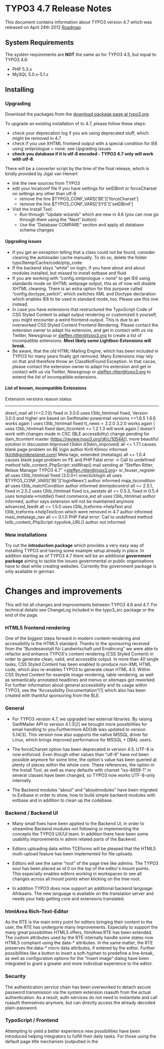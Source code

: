 TYPO3 4.7 Release Notes
=======================

This document contains information about TYPO3 version 4.7 which was
released on April 24th 2012
[Roadmap](https://forge.typo3.org/projects/typo3v47-projects/wiki)

System Requirements
-------------------

The system requirements are **NOT** the same as for TYPO3 4.5, but equal
to TYPO3 4.6:

-   PHP 5.3.x
-   MySQL 5.0.x-5.1.x

Installing
----------

### Upgrading

Download the packages from the [download package page at
typo3.org](https://typo3.org/download/).

To upgrade an existing installation of to 4.7, please follow these
steps:

-   check your deprecation log if you are using deprecated stuff, which
    might be removed in 4.7
-   check if you use XHTML frontend output with a special condition for
    IE6 using xmlprologue = none: see Upgrading issues
-   **check you database if it is utf-8 encoded - TYPO3 4.7 only will
    work with utf-8**.

There will be a converter script by the time of the final release, which
is kindly provided by Jigal van Hemert

-   link the new sources from TYPO3
-   edit your localconf file if you have settings for setDBinit or
    forceCharset on settings any other than utf-8
    -   remove the line \$TYPO3\_CONF\_VARS\['BE'\]\['forceCharset'\]
    -   remove the line \$TYPO3\_CONF\_VARS\['SYS'\]\['setDBinit'\]
-   Visit the Install Tool:
    -   Run through “Update wizards” which are new in 4.6 (you can now
        go through them using the “Next” button)
    -   Use the “Database COMPARE” section and apply all database schema
        changes

#### Upgrading issues

-   If you get an exception telling that a class could not be found,
    consider clearing the autoloader cache manually. To do so, delete
    the folder typo3temp/Cache/code/php\_code.
-   If the backend stays “white” on login, if you have about and about
    modules installed, but missed to install extbase and fluid
-   If you are working with “config.xmlprologue = none” to get IE6 using
    standards mode on XHTML webpage output, this as of now will disable
    XHTML cleaning. There is an extra option for this purpose called
    “config.doctype\_switch”, which switches XML and Doctype declaration
    which enables IE6 to be used in standard mode, too. Please use this
    one instead.
-   In case you have extensions that restructured the TypoScript Code of
    CSS Styled Content to adapt output rendering or customized it
    yourself, you might encounter a weird frontend-output. This is due
    to an overworked CSS Styled Content Frontend Rendering. Please
    contact the extension owner to adapt his extension, and get in
    contact with us via Twitter, Newsgroup or steffen.ritter@typo3.org
    to create a list of incompatible extensions. **Most likely some
    Lightbox-Extensions will break.**
-   Be aware, that the old HTML-Mailing Engine, which has been included
    in TYPO3 for many years finally got removed. Many Extensions may
    rely on that and therefore throw an ClassNotFound Exception. In that
    cacse, please contact the extension owner to adapt his extension and
    get in contact with us via Twitter, Newsgroup or
    steffen.ritter@typo3.org to extend the list of incompatible
    extensions.

#### List of known, incompatible Extensions

  Extension                            versions                                reason                                                                                                                    status
  ------------------------------------ --------------------------------------- ------------------------------------------------------------------------------------------------------------------------- ------------------------------------------------------------------------------------------------------------------------
  direct\_mail                         all (&lt;=2.7.0) fixed in 3.0.0         uses t3lib\_htmlmail                                                                                                      fixed, Version 3.0.0 and higher are based on Swiftmailer
  powermail                            versions &lt;=1.6.5 1.6.6 works again   | uses t3lib\_htmlmail                                                                                                    fixed
  tt\_news                             &lt; 3.2.0 3.2.0 works again            | uses t3lib\_htmlmail                                                                                                    fixed
  dam\_ttcontent                       &lt;= 1.2 1.3 will work again           | doesn't work with changes made in CSC (BLE accessibility)                                                               change pending for dam\_ttcontent master (https://review.typo3.org/\#/c/10544/), more beautiful solution in discussion
  Improved t3skin (t3skin\_improved)   all &lt;= 1.7.1                         causes blank page problem on BE login                                                                                     author Kirill Klimov informed \[kirill@goldenplanet.com\]
  Meta tags, extended (metatags)       all &lt;= 1.0.4                         causes blank page problem on FE and PHP Fatal error -&gt; Call to undefined method tslib\_content\_PhpScript::stdWrap()   mail sending at “Steffen Ritter, Relase Manager TYPO3 4.7” &lt;steffen.ritter@typo3.org&gt;
  sr\_feuser\_register                 all                                     uses t3lib\_htmlmail                                                                                                      fixed (3.0.0+)
  oneclicklogin                        all                                     uses \$TYPO3\_CONF\_VARS\['BE'\]\['loginNews'\]                                                                           author informed
  maja\_tscondition                    all                                     uses t3lib\_matchCondition                                                                                                author informed
  dmmjobcontrol                        all &lt;= 2.5.1, fixed in 2.5.2         uses t3lib\_htmlmail                                                                                                      fixed
  ics\_awstats                         all &lt;= 0.5.3, fixed in 0.5.4         uses template-&gt;middle()                                                                                                fixed
  commerce\_ext                        all                                     uses t3lib\_htmlmail                                                                                                      author informed, author says extension will not be maintained anymore
  advanced\_feedit                     all &lt;= 1.5.0                         uses t3lib\_tceforms-&gt;helpText and t3lib\_tceforms-&gt;helpTextIcon which were removed in 4.7                          author informed
  masi\_metatags\_nav                  all &lt;= 0.1.0                         PHP Fatal error: Call to undefined method tslib\_content\_PhpScript::typolink\_URL()                                      author not informed

### New installations

Try out the **introduction package** which provides a very easy way of
installing TYPO3 and having some example setup already in place. In
addition starting as of TYPO3 4.7 there will be an additional
**government package** aiming to tackle the issues governmental or
public organisations have to deal while creating websites. Currently
this government package is only available in german.

Changes and improvements
========================

This will list all changes and improvements between TYPO3 4.6 and 4.7.
For technical details see ChangeLog included in the typo3\_src package
or the end of the page.

### HTML5 frontend rendering

One of the biggest steps forward in modern content-rendering and
accessibility is the HTML5 standard. Thanks to the sponsoring received
from the “Bundesanstalt für Landwirtschaft und Ernährung” we were able
to refactor and enhance TYPO3's content rendering (CSS Styled Content)
in order to generate clean, valid, and accessible output. In more than
40 single tasks, CSS Styled Content has been enabled to produce non-XML
HTML code, which also re-enables TYPO3 to generate clean HTML 4.0.
Within CSS Styled Content for example image rendering, table rendering,
as well as semantically annotated headlines and menus or sitemaps got
reworked. For further information about general accessibility and its
usage within TYPO3, see the “Accessibility Documentation”\[1\] which
also has been created with thankful sponsoring from the BLE.

### General

-   For TYPO3 version 4.7, we upgraded two external libraries. By
    raising SwiftMailer API to version 4.1.3\[2\] we brought more
    possibilities for email handling to you.Furthermore ADOdb was
    updated to version 5.14\[3\]. This version now also supports the
    native MSSQL driver for Linux, which brings improved performance for
    MSSQL + DBAL users.

<!-- -->

-   The forceCharset option has been deprecated in version 4.5. UTF-8 is
    now enforced. Even though other values than “utf-8” have not been
    possible anymore for some time, the option's value has been queried
    at plenty of places within the whole core. These references, the
    option in the Install Tool, as well as many defaults with charset
    “iso-8859-1” in several classes have been changed, so TYPO3 now
    works UTF-8-only internally.

<!-- -->

-   The Backend modules “about” and “aboutmodules” have been migrated to
    Extbase in order to show, how to build simple backend modules with
    extbase and in addition to clean up the codebase.

### Backend / Backend UI

-   Many small fixes have been applied to the Backend UI, in order to
    streamline Backend modules not following or implementing the
    concepts the TYPO3 UX/UI team. In addition there have been some
    usability improvements in admin related parts of the Backend.

<!-- -->

-   Editors uploading data within TCEforms will be pleased that the
    HTML5 multi-upload feature has been implemented for file uploads.

<!-- -->

-   Editors will see the same “root” of the page tree like admins. The
    TYPO3 soul has been placed as id 0 on the top of the editor's mount
    points. This especially enables editors working in workspaces to see
    all changes across all mount points when klicking on the tree-root.

<!-- -->

-   In addition TYPO3 does now support an additional backend language:
    Afrikaans. The new language is available on the translation server
    and needs your help getting core and extensions translated.

### htmlArea Rich-Text-Editor

As the RTE is the main entry point for editors bringing their content to
the user, the RTE has undergone many improvements. Especially to support
the many great possibilities HTML5 offers, htmlArea RTE has been
extended. The custom attributes used by the RTE internally handle some
states now HTML5 compliant using the data-\* attributes. In the same
matter, the RTE preserves the data-\* micro data attributes, if entered
by the editor. Further possibilities like a button to insert a
soft-hyphen to predefine a line-break, as well as configuration options
for the “Insert image” dialog have been integrated to grant a greater
and more individual experience to the editor.

### Security

The authentication service chain has been overworked to detach secure
password transmission via the system extension rsaauth from the actual
authentication. As a result, auth-services do not need to instantiate
and call rsaauth themselves anymore, but can directly access the already
decoded plain-password.

### TypoScript / Frontend

Attempting to yield a better experience new possibilities have been
introduced helping integrators to fulfill their daily tasks. For those
using the default page title mechanism (outputted in the

<title>
tag) the separation char “:” can now be customized via TypoScript. The
mighty stdWrap construct has been extended to be more flexible, too. On
one hand you now can execute multiple stdWrap runs in a pre-defined
order on the same object. Furthermore new places got stdWrap-enabled.
Looking at the details you will find more small enhancements like
configurable icons of file-links, http-equiv meta-tags, and others.

### System Extension “Frontend Login”

The system extension “felogin” acting as a central point for building
closed user-groups got enhanced with new features. Due to many new
stdWrap possibilities and template markers, integrators have more
flexible possibilities to customize the look and feel of felogin. If you
ever worried about the password-forgot email send out to the user, a new
hook now enables you to adapt and customize the message and its subject.
Furthermore you may provide a better experience to your users, as you
can enable a feature that discloses whether the username or password was
incorrect (instead of just showing that something went wrong). More
detailed information can be found in the updated felogin extension's
manual.

### Development

Several new improvements for developers have been added: Starting from
new hooks, new TCA options, or an additional way to create [backend
modules as ExtJS
cards](Extension_Development,_native_ExtJS_Modules "wikilink") to new
interfaces and classes for collection handling have been integrated. A
detailed overview over all these possibilities will be published on
wiki.typo3.org soon.

### Performance

The TYPO3 default search engine “indexed\_search” could run into massive
performance issues on bigger sites. TYPO3 4.7 ships with an addition to
indexed\_search which allows using MySQL full text index natively
resulting in a massive performance boost. Tagging of TypoScript elements
via stdWrap is now possible, too. As a result, these tags are added to
the page-cache and TCEmain.clearCacheCmd is enabled to drop page cache
by these tags. This allows to set up versatile and performing caching
behavior for high-performance websites.

### Cleanup

As the community always aims to clean up the old code base step by step
many improvements have been introduced in version 4.7. As always
deprecated code has been removed. In addition old references to
extensions were removed and unused classes and files were deleted.

### Bugs

Besides all the amazing new stuff already about 200 bugs have been fixed
since the release of 4.6 in October 2011.

Download
--------

<https://typo3.org/download/>

**MD5 checksums**

    849445ad455cd8b99cf16336cfd6ea42  blankpackage-4.7.0.tar.gz
    f761ae06eb10b3c78e864c02ff8e5dee  blankpackage-4.7.0.zip
    4dfbb48315620ead950467716b643df6  dummy-4.7.0.tar.gz
    432a72095123a890a27bd8abf67d69a0  dummy-4.7.0.zip
    4d12f77c7c23a7ad933f197382110244  governmentpackage-4.7.0.tar.gz
    26d047f7cdf504e7729a991b83c3e52a  governmentpackage-4.7.0.zip
    a80bf051234ba775e3ee163428a0436f  introductionpackage-4.7.0.tar.gz
    b6bccd01c7f99eb181cdd9ccbfd064c6  introductionpackage-4.7.0.zip
    db91d285ee79a8c68ebad3eeefa0e143  typo3_src+dummy-4.7.0.zip
    b030bce602f1ab7b7d15f35dcc93da66  typo3_src-4.7.0.tar.gz
    42baed6db65d6cb538049dc5718a0592  typo3_src-4.7.0.zip

Changelog
---------

Changes since TYPO3 4.6.0

### Features, Tasks and Cleanup

-   \[TASK\] Update NEWS.txt and INSTALL.txt
-   \[SECURITY\] XSS in exception handler
-   \[TASK\] Raise submodule pointer
-   \[TASK\] Change hardcoded URL to constant
-   \[TASK\] CGL violoation in tslib\_content\_Media
-   \[TASK\] Raise submodule pointer
-   \[TASK\] Move unit test to logical places
-   \[TASK\] Add update-wizard for Media Flexform
-   \[TASK\] Streamline disposal of Signal Slot
-   \[TASK\] Error reporting is set twice in bootstrap
-   \[TASK\] PATH\_thisScript is defined twice in bootstrap
-   \[TASK\] Restore old Content Object SWFOBJECT
-   \[TASK\] PATH\_site is defined twice in bootstrap
-   \[TASK\] PATH\_tslib is defined twice in bootstrap
-   \[TASK\] Remove Code Duplication in tslib\_content\_Media
-   \[TASK\] Scheduler: move 'Save' button to docHeader
-   \[TASK\] Raise submodule pointer
-   \[TASK\] Introduce processDatamap\_beforeStart hook
    ([\#35161](https://forge.typo3.org/issues/35161))
-   \[TASK\] Add missing sql\_free\_result in alt\_doc.php
    ([\#34771](https://forge.typo3.org/issues/34771))
-   \[TASK\] Code clean-up in t3lib\_PageRenderer
    ([\#35160](https://forge.typo3.org/issues/35160))
-   \[TASK\] Update submodule pointer for TYPO3\_4-7
    ([\#35155](https://forge.typo3.org/issues/35155))
-   Revert “\[BUGFIX\] showAccessRestrictedPages doesn't replace links
    to restricted subpages”
    ([\#32756](https://forge.typo3.org/issues/32756))
-   \[TASK\] Integrate signal-slot-handling in Grid Data Service
    ([\#35166](https://forge.typo3.org/issues/35166))
-   \[TASK\] Code clean-up in Grid Data Service
    ([\#35162](https://forge.typo3.org/issues/35162))
-   \[FEATURE\] Add hook to tslib\_fe-&gt;get\_cache\_timeout()
    ([\#34346](https://forge.typo3.org/issues/34346))
-   \[TASK\] PHP 5.4 adjustments
    ([\#34685](https://forge.typo3.org/issues/34685))
-   \[FEATURE\] Add hook to stdWrap\_cacheStore
    ([\#34343](https://forge.typo3.org/issues/34343))
-   \[TASK\] RTE: Update version to 2.3.0
-   \[TASK\] Change typo3.com to typo3.org
    ([\#34441](https://forge.typo3.org/issues/34441))
-   \[TASK\] Remove obsolete sysext/cms/doc
    ([\#34567](https://forge.typo3.org/issues/34567))
-   \[TASK\] Update copyright year to 2012
    ([\#34600](https://forge.typo3.org/issues/34600))
-   \[TASK\] Remove clear cache by id from clearCacheCMD
    ([\#34474](https://forge.typo3.org/issues/34474))
-   \[TASK\] Remove typo3/logomenu.php
    ([\#34427](https://forge.typo3.org/issues/34427))
-   \[TASK\] Fix setDBinit regression
    ([\#34369](https://forge.typo3.org/issues/34369))
-   \[FEATURE\] Add clearing cache by tag and by identifier
    clearCacheCMD ([\#34352](https://forge.typo3.org/issues/34352))
-   \[CLEANUP\] RTE: Remove useless code when BE is only utf-8
    ([\#34370](https://forge.typo3.org/issues/34370))
-   \[FEATURE\] Flexible cHash Calculation
    ([\#29365](https://forge.typo3.org/issues/29365))
-   \[FEATURE\] RTE: Use HTML5-compliant custom attribute for external
    url's ([\#34114](https://forge.typo3.org/issues/34114))
-   \[FEATURE\] Default active tab to first in allowedItems-list
    ([\#34028](https://forge.typo3.org/issues/34028))
-   \[FEATURE\] Allow to order tabs of “Insert/modify image” in Page
    TSConfig ([\#34027](https://forge.typo3.org/issues/34027))
-   \[TASK\] Set X-UA-Compatible to IE=9 for Backend
    ([\#30664](https://forge.typo3.org/issues/30664))
-   \[FEATURE\] stdWrap caching
    ([\#34299](https://forge.typo3.org/issues/34299))
-   \[FEATURE\] Integrate possibility to overrule types array in
    TCEforms ([\#34281](https://forge.typo3.org/issues/34281))
-   \[FEATURE\] IRRE - Possibility to render custom header controls
    ([\#34283](https://forge.typo3.org/issues/34283))
-   \[FEATURE\] Add a “virtual root” to pagetree (for mountpoints)
    ([\#33852](https://forge.typo3.org/issues/33852))
-   \[TASK\] Remove useless code after utf-8 code conversion
    ([\#34106](https://forge.typo3.org/issues/34106))
-   \[TASK\] Change various functions to use utf-8 by default
    ([\#34094](https://forge.typo3.org/issues/34094))
-   \[CLEANUP\]\[CONF!!!\] Remove forceCharset option and references
    ([\#34092](https://forge.typo3.org/issues/34092))
-   \[FEATURE\] IRRE - Possibility to avoid rendering of
    foreign\_selector ([\#34282](https://forge.typo3.org/issues/34282))
-   \[TASK\] Clean-up several whitespaces and PHPdoc comments
-   \[TASK\] Update manual with new hook
    ([\#34234](https://forge.typo3.org/issues/34234))
-   \[FEATURE\] Add hook to process forgot password mail
    ([\#17055](https://forge.typo3.org/issues/17055))
-   \[TASK\] Migrate EXT:about to extbase
    ([\#34096](https://forge.typo3.org/issues/34096))
-   \[TASK\] Remove old code related to the extension tstemplate\_styler
    ([\#26090](https://forge.typo3.org/issues/26090))
-   \[TASK\] Group excludefields by table
    ([\#34098](https://forge.typo3.org/issues/34098))
-   \[FEATURE\] Link errors in Template Object Browser to Template
    Analyzer ([\#34099](https://forge.typo3.org/issues/34099))
-   \[FEATURE\] Log to sys\_log when changes are made to scheduler tasks
    ([\#34056](https://forge.typo3.org/issues/34056))
-   \[FEATURE\] Unit test for t3lib\_befunc::getCommonSelectFields
    ([\#34039](https://forge.typo3.org/issues/34039))
-   \[TASK\] Migrate aboutmodules to extbase
    ([\#34086](https://forge.typo3.org/issues/34086))
-   \[TASK\] Move tslib\_content classes to own files
    ([\#34058](https://forge.typo3.org/issues/34058))
-   \[FEATURE\] RTE: Use HTML5-compliant custom attribute for
    click-enlarge ([\#34053](https://forge.typo3.org/issues/34053))
-   \[FEATURE\] HTML5 multiple file upload in TCEforms
    ([\#33422](https://forge.typo3.org/issues/33422))
-   \[TASK\] Update felogin manual and raise version
    ([\#33927](https://forge.typo3.org/issues/33927))
-   \[FEATURE\] Unset parts in
    t3lib\_div::array\_merge\_recursive\_overrule()
    ([\#33941](https://forge.typo3.org/issues/33941))
-   \[FEATURE\] Set exit status in CLI scripts
    ([\#28700](https://forge.typo3.org/issues/28700))
-   \[FEATURE\] Add a download method to t3lib\_http\_Request
    ([\#28495](https://forge.typo3.org/issues/28495))
-   \[FEATURE\] add option to select recursively in tcaTree
    ([\#25061](https://forge.typo3.org/issues/25061))
-   \[TASK\] EM: Move Upload button to top button menu
    ([\#33868](https://forge.typo3.org/issues/33868))
-   \[FEATURE\] Add subjectField to Form Wizard TS
    ([\#32132](https://forge.typo3.org/issues/32132))
-   \[TASK\] Rework t3lib\_utility\_Mail::breakLinesForEmail to drop
    ([\#28039](https://forge.typo3.org/issues/28039))
-   \[FEATURE\] Reports interface standardize
    ([\#33695](https://forge.typo3.org/issues/33695))
-   \[FEATURE\] Add error message for missing TCA
    ([\#17961](https://forge.typo3.org/issues/17961))
-   \[FEATURE\] More detailed felogin password reset error messages
    ([\#23199](https://forge.typo3.org/issues/23199))
-   \[FEATURE\]\[CONF\] Various messages in felogin need own stdWrap
    ([\#29577](https://forge.typo3.org/issues/29577))
-   \[FEATURE\] felogin: Introduce new label for the legend marker
    ([\#24185](https://forge.typo3.org/issues/24185))
-   \[FEATURE\] Show History csh and spacer
    ([\#33827](https://forge.typo3.org/issues/33827))
-   \[FEATURE\] Toolbar Separator
    ([\#32450](https://forge.typo3.org/issues/32450))
-   \[FEATURE\] Add hooks to extend browse\_links.php
    ([\#32809](https://forge.typo3.org/issues/32809))
-   \[TASK\] Adapt unit-tests to new mail-adapter-hook
-   \[TASK\] Move FEworkspace code into versioning / part 2
    ([\#30682](https://forge.typo3.org/issues/30682))
-   \[FEATURE\] Add hook to tslib\_fe-&gt;getHash()
    ([\#28299](https://forge.typo3.org/issues/28299))
-   \[FEATURE\] Allow native ExtJS3 Modules in ContentArea
    ([\#32309](https://forge.typo3.org/issues/32309))
-   \[FEATURE\] Allow authentication with partial OpenID identifier
    ([\#33518](https://forge.typo3.org/issues/33518))
-   \[FEATURE\] Extend collection handling by repository
    ([\#33755](https://forge.typo3.org/issues/33755))
-   \[FEATURE\] Move redirect fields from Extended tab
    ([\#19847](https://forge.typo3.org/issues/19847))
-   \[FEATURE\] Error level as the first column in BE Log module
    ([\#33816](https://forge.typo3.org/issues/33816))
-   \[TASK\] Improve error message of “broken rootline”
    ([\#33082](https://forge.typo3.org/issues/33082))
-   \[FEATURE\] Move Element form visual cleanup
    ([\#33692](https://forge.typo3.org/issues/33692))
-   \[FEATURE\] Multiple stdWrap executed in numeric order
    ([\#28601](https://forge.typo3.org/issues/28601))
-   \[TASK\] Remove unsupported functionality related to workspaces
    ([\#30604](https://forge.typo3.org/issues/30604))
-   \[FEATURE\] Add “if” function to includeCSS and includeJS
    ([\#29423](https://forge.typo3.org/issues/29423))
-   \[FEATURE\] Integrate possibility to resolve relative path walks
    ([\#33753](https://forge.typo3.org/issues/33753))
-   \[FEATURE\] Integrate possibility to build URL
    ([\#33767](https://forge.typo3.org/issues/33767))
-   \[FEATURE\] Integrate Signal Slot Handling
    ([\#33748](https://forge.typo3.org/issues/33748))
-   \[TASK\] remove obsolete check for media/scripts/
    ([\#25985](https://forge.typo3.org/issues/25985))
-   \[FEATURE\] htmlArea RTE: Edit HTML5 microdata items
    ([\#33609](https://forge.typo3.org/issues/33609))
-   \[FEATURE\] Placeholder for TCEForm fields
    ([\#33235](https://forge.typo3.org/issues/33235))
-   \[FEATURE\] Enable TCA type field to depend on field of foreign
    table ([\#33045](https://forge.typo3.org/issues/33045))
-   \[FEATURE\] htmlArea RTE: Enable HTML5 block elements in the RTE
    ([\#33480](https://forge.typo3.org/issues/33480))
-   \[FEATURE\] Enabling displayCond for sheets in flexforms
    ([\#33390](https://forge.typo3.org/issues/33390))
-   \[FEATURE\] New core language: Afrikaans
    ([\#33479](https://forge.typo3.org/issues/33479))
-   \[TASK\] Improve username information in top toolbar
    ([\#32450](https://forge.typo3.org/issues/32450))
-   \[TASK\] Unify backend: header/section
    ([\#30263](https://forge.typo3.org/issues/30263))
-   \[FEATURE\] htmlArea RTE: Add context-sensitive help to table
    operations ([\#33451](https://forge.typo3.org/issues/33451))
-   \[TASK\] Additional unit tests for t3lib\_div::mkdir and mkdir\_deep
-   \[FEATURE\] htmlArea RTE: Preserve microdata attributes
    ([\#33418](https://forge.typo3.org/issues/33418))
-   \[FEATURE\] felogin Content Element Suggest Wizard
    ([\#32767](https://forge.typo3.org/issues/32767))
-   \[TASK\] Raise submodule pointer
-   \[FEATURE\] RTE: Restructure methods dealing with nodes and
    selections ([\#33372](https://forge.typo3.org/issues/33372))
-   \[TASK\] Add note on modified authentication services to NEWS.txt
    ([\#32864](https://forge.typo3.org/issues/32864))
-   \[TASK\] Add note on modified authentication services to NEWS.txt
    ([\#32864](https://forge.typo3.org/issues/32864))
-   \[TASK\] Clean-up NEWS.txt for TYPO3 4.7
-   \[FEATURE\] Separate password transmission from password comparison
    ([\#30271](https://forge.typo3.org/issues/30271))
-   \[TASK\] Use t3lib\_BEfunc instead of date()
    ([\#23055](https://forge.typo3.org/issues/23055))
-   \[FEATURE\] Hidden palettes in TCEForms
    ([\#33044](https://forge.typo3.org/issues/33044))
-   \[TASK\] User settings: move flashMessage notice
    ([\#32891](https://forge.typo3.org/issues/32891))
-   \[FEATURE\] Add hook to pagerenderer after compress/concatenate
    ([\#33234](https://forge.typo3.org/issues/33234))
-   \[FEATURE\] htmlArea RTE: Cleanup some deprecated methods
    ([\#33238](https://forge.typo3.org/issues/33238))
-   \[FEATURE\] htmlArea RTE: Remove RTE cache
    ([\#33207](https://forge.typo3.org/issues/33207))
-   \[FEATURE\] htmlArea RTE: Move RTE scripts to head
    ([\#33206](https://forge.typo3.org/issues/33206))
-   \[FEATURE\] Add possibility to define foreign\_match\_fields for
    IRRE inline relations.
    ([\#29296](https://forge.typo3.org/issues/29296))
-   \[TASK\] Improve debugTrail() to better handle includes
    ([\#31300](https://forge.typo3.org/issues/31300))
-   \[FEATURE\] htmlArea RTE: Add button to insert soft hyphen
    ([\#33184](https://forge.typo3.org/issues/33184))
-   \[TASK\] Raise submodule pointer of workspaces system extension
-   \[TASK\] Regenerate core\_autoload.php
    ([\#33047](https://forge.typo3.org/issues/33047))
-   \[TASK\] Rebuild t3lib/core\_autoload.php
-   \[FEATURE\] Show thumbnails in page/list by default
    ([\#32893](https://forge.typo3.org/issues/32893))
-   \[CLEANUP\] Core has a XML syntax dependency on templavoila
    ([\#32946](https://forge.typo3.org/issues/32946))
-   \[TASK\] Remove Thumbs.db
    ([\#32899](https://forge.typo3.org/issues/32899))
-   \[TASK\] Scheduler: Add “Add Task” button to header
    ([\#32753](https://forge.typo3.org/issues/32753))
-   \[FEATURE\] Add a link to delete the deprecation log file
    ([\#23387](https://forge.typo3.org/issues/23387))
-   \[FEATURE\] Allow anonymous logging
    ([\#25404](https://forge.typo3.org/issues/25404))
-   \[FEATURE\] TCA-record-collection based on collection interfaces
    ([\#32147](https://forge.typo3.org/issues/32147))
-   \[FEATURE\] Add stdWrap to HMENU-properties min/maxItems and begin
    ([\#18618](https://forge.typo3.org/issues/18618))
-   \[FEATURE\] Indexed Search: Add additional extbase plugin
    ([\#28612](https://forge.typo3.org/issues/28612))
-   \[FEATURE\] Custom MailTransport
    ([\#24841](https://forge.typo3.org/issues/24841))
-   \[FEATURE\]\[API\] Add PostProcessing Hook after inclusion of
    extTables ([\#31615](https://forge.typo3.org/issues/31615))
-   \[TASK\] Invalid SQL and bad code in tslib\_fe
    ([\#32159](https://forge.typo3.org/issues/32159))
-   \[FEATURE\] Disable Page Information option
    ([\#32086](https://forge.typo3.org/issues/32086))
-   \[FEATURE\] Integrate config.pageTitleSeparator
    ([\#17030](https://forge.typo3.org/issues/17030))
-   \[TASK\] Add clear l10n cache when the user clear all cache
    ([\#32600](https://forge.typo3.org/issues/32600))
-   \[TASK\] Reports module uses internal data of salted passwords
    ([\#32136](https://forge.typo3.org/issues/32136))
-   \[FEATURE\] Add possibility to define http-equiv in meta tags
    ([\#31936](https://forge.typo3.org/issues/31936))
-   \[TASK\]\[DB\] Increase length of tt\_content list\_type
    ([\#32471](https://forge.typo3.org/issues/32471))
-   \[TASK\] Clean up about modules extension
    ([\#31296](https://forge.typo3.org/issues/31296))
-   \[FEATURE\] Add two hooks to tx\_sysaction\_task
    ([\#32055](https://forge.typo3.org/issues/32055))
-   \[TASK\] swift mailer update to version 4.1.3
    ([\#32062](https://forge.typo3.org/issues/32062))
-   \[TASK\] Create CSS Styled Content TypoScript configuration for v4.6
    ([\#32160](https://forge.typo3.org/issues/32160))
-   \[FEATURE\] Integrate Flowplayer and videoJS for accessible media
    rendering ([\#31770](https://forge.typo3.org/issues/31770))
-   \[TASK\] Improve cache performance
    ([\#30605](https://forge.typo3.org/issues/30605))
-   \[FEATURE\] Integrate accessible content rendering
    ([\#31767](https://forge.typo3.org/issues/31767))
-   \[TASK\] Add CSS Class to special input types in FORM
    ([\#30851](https://forge.typo3.org/issues/30851))
-   \[TASK\] Integrate system extension linkvalidator as submodule
    ([\#32075](https://forge.typo3.org/issues/32075))
-   \[TASK\] Add a set of interfaces for collection
    ([\#32146](https://forge.typo3.org/issues/32146))
-   \[!!!\]\[TASK\]\[CONF\] Remove deprecated code for 4.7
    ([\#32108](https://forge.typo3.org/issues/32108))
-   \[FEATURE\] Make filelinks icons configurable
    ([\#23624](https://forge.typo3.org/issues/23624))
-   \[TASK\] Remove a message about non-existing TypoScript error
    ([\#32012](https://forge.typo3.org/issues/32012))
-   \[FEATURE\] Add a rel=“nofollow” on the “Forgot your password” link
    ([\#22025](https://forge.typo3.org/issues/22025))
-   \[TASK\] Use master branch in submodules
    ([\#31989](https://forge.typo3.org/issues/31989))
-   \[TASK\] Update ADOdb library to version 5.14
    ([\#31486](https://forge.typo3.org/issues/31486))
-   \[FEATURE\] Indexed Search: add mySQL fulltext support
    ([\#28613](https://forge.typo3.org/issues/28613))
-   \[!!!\]\[FEATURE\] Remove typo3/index.html (and more)
    ([\#31614](https://forge.typo3.org/issues/31614))
-   \[TASK\] deprecate userAuthGroup:inList
    ([\#31068](https://forge.typo3.org/issues/31068))
-   \[TASK\] Add missing tslib\_content\_abstract::getContentObject()
    ([\#30994](https://forge.typo3.org/issues/30994))
-   \[TASK\] Remove unused typo3/alt\_\* files
    ([\#31298](https://forge.typo3.org/issues/31298))
-   \[TASK\] Remove t3lib\_superadmin
    ([\#31299](https://forge.typo3.org/issues/31299))
-   \[FEATURE\] Unify page/list module title
    ([\#23828](https://forge.typo3.org/issues/23828))
-   \[FEATURE\]\[INSTALL\] Check MySQL privileges to create new
    databases ([\#27194](https://forge.typo3.org/issues/27194))

### Bugfixes

-   \[BUGFIX\] t3lib\_div: adjust substUrlsInPlainText to also work on
    URLs at end of sentence
-   \[BUGFIX\] Media element cannot handle plain external URL
-   \[BUGFIX\] Hardcoded variable in CookieJar.php
-   \[BUGFIX\] t3lib\_http\_Request can not be loaded in frontend
-   \[BUGFIX\] rsaauth PHP backend calls key generation on every request
-   \[BUGFIX\] Send no-cache headers in t3lib\_userauth
-   \[BUGFIX\] Localisation update doesn't work
-   \[BUGFIX\] Usability improvements for Media Element
-   \[BUGFIX\] Slider doesn't work in IE9
-   \[BUGFIX\] Fix the unit tests to work with PHPUnit 3.6
-   \[BUGFIX\] Results from live search and opendocs can't be opened
-   \[BUGFIX\] Failing test in autoloader with phpunit 3.6
-   \[BUGFIX\] Failing charset related test in page renderer
-   \[BUGFIX\] Failing test in caching framework memcache backend
-   \[BUGFIX\] Media Element does not play videos with own player
    anymore
-   \[BUGFIX\] Centering images with text is not working in some cases
-   \[BUGFIX\] t3lib\_div::getUrl() providing wrong error information
-   \[BUGFIX\] Enable XClassing of t3lib\_install by replacing new
-   \[BUGFIX\] Use state “excludeFromUpdates” in update check
-   \[BUGFIX\] follow up to “Improve usability of new Media element
    flexform”
-   \[BUGFIX\] Validation problem in forgot and change password form
-   \[BUGFIX\] EXT: setup relocate 'Save' button
-   \[BUGFIX\] ext\_icon.gif for EXT:impexp
-   \[BUGFIX\] Improve usability of new Media element flexform
-   \[BUGFIX\] missing parameter for implode
-   \[BUGFIX\] displayCondition on FlexForm Sheets broken
-   \[BUGFIX\] No tab selected by default in User Settings
-   \[BUGFIX\] t3editor: \$TCA for tt\_content is not loaded in
    ext\_tables.php
-   \[SECURITY\] XSS in be\_layouts
-   \[SECURITY\] XSS possibility in RemoveXSS
-   \[SECURITY\] XSS in BE file list
-   \[SECURITY\] Missing escaping in scheduler
-   \[SECURITY\] Missing escaping for sys\_notes
-   \[SECURITY\] XSS in show item
-   \[SECURITY\] Information disclosure showing DB name
-   \[!!!\]\[SECURITY\] XSS in filelink element
-   \[BUGFIX\] Missing column in
    t3lib\_TCEmain::getPreviousLocalizedRecordUid
-   \[BUGFIX\] Unused argument in getItemUidList()
    ([\#35277](https://forge.typo3.org/issues/35277))
-   \[BUGFIX\] Unknown t3lib\_TcaRelationService in
    StaticRecordCollection
    ([\#33942](https://forge.typo3.org/issues/33942))
-   \[BUGFIX\] Livesearch toolbar should close others
    ([\#32890](https://forge.typo3.org/issues/32890))
-   \[BUGFIX\] Remove menu type special.userdefined
    ([\#25100](https://forge.typo3.org/issues/25100))
-   \[BUGFIX\] RTE: function compareLabel incorrectly declared
    ([\#34708](https://forge.typo3.org/issues/34708))
-   \[BUGFIX\] Backend: Fetch correct overlay-version of page inside
    workspace ([\#27811](https://forge.typo3.org/issues/27811))
-   \[BUGFIX\] t3lib\_iconWorks must check if array exists before using
    it ([\#24248](https://forge.typo3.org/issues/24248))
-   \[BUGFIX\] Creating new pages via drag'n'drop respects page TS
    ([\#25021](https://forge.typo3.org/issues/25021))
-   \[BUGFIX\] Tooltips for items in groupfields are not moved
    ([\#35176](https://forge.typo3.org/issues/35176))
-   \[BUGFIX\] Fatal error function posix\_getgroups is not available
    ([\#33718](https://forge.typo3.org/issues/33718))
-   \[BUGFIX\] Blank page after Save+Close in page settings
    ([\#33791](https://forge.typo3.org/issues/33791))
-   \[BUGFIX\] Fix baseurl handling of IE with RTE htmlArea in FE and
    realurl ([\#30847](https://forge.typo3.org/issues/30847))
-   \[BUGFIX\] Fatal error 't3lib\_lock' does not exist
    ([\#34662](https://forge.typo3.org/issues/34662))
-   \[BUGFIX\] Custom validators may be overriden by default validators
    ([\#34566](https://forge.typo3.org/issues/34566))
-   \[BUGFIX\] Code cleanup tx\_linkvalidator\_processor
    ([\#35058](https://forge.typo3.org/issues/35058))
-   \[BUGFIX\] Hook must use unset \$params not reset
    ([\#35021](https://forge.typo3.org/issues/35021))
-   \[BUGFIX\] unlink issues warnings for lock files
    ([\#32282](https://forge.typo3.org/issues/32282))
-   \[BUGFIX\] Properly check disabled versioning within tcemain
    ([\#33625](https://forge.typo3.org/issues/33625))
-   \[BUGFIX\] html5 rendering does handle non-xml documents
    ([\#34730](https://forge.typo3.org/issues/34730))
-   \[BUGFIX\] imagecopyresized: correct invalid parameters
    ([\#26660](https://forge.typo3.org/issues/26660))
-   \[BUGFIX\] Mail sending fails with quoted&encoded e-mail addresses
    ([\#34526](https://forge.typo3.org/issues/34526))
-   \[BUGFIX\] Fatal error if xlf file has wrong format
    ([\#34473](https://forge.typo3.org/issues/34473))
-   \[BUGFIX\] process\_datamap doesn't handle existing versions by
    itself ([\#32780](https://forge.typo3.org/issues/32780))
-   \[BUGFIX\] RTE: Adapt clickenlarge to rendering of custom attributes
    ([\#34764](https://forge.typo3.org/issues/34764))
-   \[BUGFIX\] Multi-table relationship not recognized in
    t3lib\_loadDBGroup ([\#34148](https://forge.typo3.org/issues/34148))
-   \[BUGFIX\] Keep hyphens in custom HTML5 attributes
    ([\#34371](https://forge.typo3.org/issues/34371))
-   \[BUGFIX\] Suggest Wizard crashes in Frontend Editing
    ([\#25079](https://forge.typo3.org/issues/25079))
-   \[BUGFIX\] redirect to referrer when changing password
    ([\#21943](https://forge.typo3.org/issues/21943))
-   \[BUGFIX\] Resolving the correct preview domain
    ([\#34698](https://forge.typo3.org/issues/34698))
-   \[BUGFIX\] Page within a mountpoint using Show Content from Page
    results in 503 header
    ([\#32292](https://forge.typo3.org/issues/32292))
-   \[BUGFIX\] undefined variable imgExt
    ([\#34446](https://forge.typo3.org/issues/34446))
-   \[BUGFIX\] Excludefieds must exclude admin only tables
    ([\#34460](https://forge.typo3.org/issues/34460))
-   \[BUGFIX\] Toolbar Separator IE8 and FF3.6
    ([\#34020](https://forge.typo3.org/issues/34020))
-   \[BUGFIX\] Shell command arguments are not escaped
    ([\#31278](https://forge.typo3.org/issues/31278))
-   \[BUGFIX\] RTE: Context menu looses current selection in IE9
    ([\#34658](https://forge.typo3.org/issues/34658))
-   \[BUGFIX\] Fix translation moving in workspaces
    ([\#33592](https://forge.typo3.org/issues/33592))
-   \[BUGFIX\] RTE: deprecated call-time pass-by-reference
    ([\#34601](https://forge.typo3.org/issues/34601))
-   \[BUGFIX\] Make generated thumbnails browser-cachable
    ([\#21481](https://forge.typo3.org/issues/21481))
-   \[BUGFIX\] PHP warnings may show up in the List module
    ([\#22152](https://forge.typo3.org/issues/22152))
-   \[BUGFIX\] Set filename to downloaded resource in t3lib\_compressor
    ([\#32517](https://forge.typo3.org/issues/32517))
-   \[BUGFIX\] Fix idna\_convert.class not found
    ([\#34627](https://forge.typo3.org/issues/34627))
-   \[BUGFIX\] “Allowed excludefields” misses non-tt\_content FlexForms
    ([\#31831](https://forge.typo3.org/issues/31831))
-   \[BUGFIX\] Images from TER hosters break SSL
    ([\#34203](https://forge.typo3.org/issues/34203))
-   \[BUGFIX\] Validation of umlaut URLs and mail addresses
    ([\#30311](https://forge.typo3.org/issues/30311))
-   \[BUGFIX\] Media element does not recognize short YouTube links
    ([\#33089](https://forge.typo3.org/issues/33089))
-   \[BUGFIX\] Misleading error with empty USER\_INT
    ([\#23347](https://forge.typo3.org/issues/23347))
-   \[BUGFIX\] tslib\_pibase: Outdated PHPDoc comment for pi\_loadLL()
    ([\#33160](https://forge.typo3.org/issues/33160))
-   \[BUGFIX\] OpenID login fails if trailing slash is missing
    ([\#34439](https://forge.typo3.org/issues/34439))

<!-- -->

-   \[BUGFIX\] Media element does not recognize short YouTube links
    ([\#33089](https://forge.typo3.org/issues/33089))
-   \[BUGFIX\] Misleading error with empty USER\_INT
    ([\#23347](https://forge.typo3.org/issues/23347))
-   \[BUGFIX\] tslib\_pibase: Outdated PHPDoc comment for pi\_loadLL()
    ([\#33160](https://forge.typo3.org/issues/33160))
-   \[BUGFIX\] OpenID login fails if trailing slash is missing
    ([\#34439](https://forge.typo3.org/issues/34439))
-   \[BUGFIX\] previewLink generation is broken without domain-record
    ([\#34396](https://forge.typo3.org/issues/34396))
-   \[BUGFIX\] PHP Warning when moving a record
    ([\#34135](https://forge.typo3.org/issues/34135))
-   \[BUGFIX\] TCE: error message if no label has been set in TCA
    ([\#17947](https://forge.typo3.org/issues/17947))
-   \[BUGFIX\] getAllowedItems called with one parameter too much
    ([\#34030](https://forge.typo3.org/issues/34030))
-   \[BUGFIX\] Content rendering: Definition lists in RTE are wrapped in
    p ([\#25083](https://forge.typo3.org/issues/25083))
-   \[BUGFIX\] Update extension must invalidate autoloader cache
    ([\#33895](https://forge.typo3.org/issues/33895))
-   \[BUGFIX\] RTE: Consistent naming for menutabs at “Insert image”
    ([\#34026](https://forge.typo3.org/issues/34026))
-   \[BUGFIX\] TypoLink: absolute urls when installed in subfolder
    ([\#33214](https://forge.typo3.org/issues/33214))
-   \[BUGFIX\] Unify Template Backend Modules
    ([\#33963](https://forge.typo3.org/issues/33963))
-   \[BUGFIX\] Unknown record collection type in
    RecordCollectionRepository
    ([\#33938](https://forge.typo3.org/issues/33938))
-   \[BUGFIX\] Warnings in tcemain on iterating over unset columns
    ([\#32467](https://forge.typo3.org/issues/32467))
-   \[BUGFIX\] htmlArea RTE: Target of localized string may be empty
    ([\#33897](https://forge.typo3.org/issues/33897))
-   \[BUGFIX\]\[t3editor\] (De-)Activating does not work in Chrome
    ([\#33515](https://forge.typo3.org/issues/33515))
-   \[BUGFIX\] htmlArea RTE: Default skin inconsistent with ExtJS
    xtheme-blue ([\#33889](https://forge.typo3.org/issues/33889))
-   \[BUGFIX\] show uid of reference in show\_item.php
    ([\#33866](https://forge.typo3.org/issues/33866))
-   \[BUGFIX\] Check minitems for TCAtree
    ([\#25003](https://forge.typo3.org/issues/25003))
-   \[BUGFIX\] Add the title and increase width of the multiple select
    boxes ([\#32732](https://forge.typo3.org/issues/32732))
-   \[BUGFIX\] TYPO3 Backend is too slow if sys\_log table is large
    ([\#33532](https://forge.typo3.org/issues/33532))
-   \[BUGFIX\] Wizard in HTML element moved to t3editor
    ([\#33813](https://forge.typo3.org/issues/33813))
-   \[BUGFIX\] Resetting of input field to default when having a range
    fails ([\#28298](https://forge.typo3.org/issues/28298))
-   \[BUGFIX\] Translated mailform should use localized email
    ([\#17061](https://forge.typo3.org/issues/17061))
-   \[BUGFIX\] IRRE: Selected items remain in selector with
    foreign\_unique ([\#21102](https://forge.typo3.org/issues/21102))
-   \[BUGFIX\] Remove early return in PageTreeDataProvider
    ([\#33761](https://forge.typo3.org/issues/33761))
-   \[BUGFIX\] RTE transformation transforms LF/CR between div and hr
    into space ([\#26815](https://forge.typo3.org/issues/26815))
-   \[BUGFIX\] RTE: Removing div from block format select box may not
    work ([\#33457](https://forge.typo3.org/issues/33457))
-   \[BUGFIX\] htmlArea RTE: CSS class names are lowercase in WebKit
    ([\#32408](https://forge.typo3.org/issues/32408))
-   \[BUGFIX\] Unset stdWrap of select.pidInList
    ([\#28526](https://forge.typo3.org/issues/28526))
-   \[BUGFIX\] \*IFSUB ignores l18n\_cfg field
    ([\#19925](https://forge.typo3.org/issues/19925))
-   \[BUGFIX\] saltedpasswords update task only updates 42 records
    ([\#31252](https://forge.typo3.org/issues/31252))
-   \[BUGFIX\] Loading of an IRRE element with subtabs freezes and
    breaks browsers ([\#33448](https://forge.typo3.org/issues/33448))
-   \[BUGFIX\] Shortcut redirect ignores linkVars syntax
    ([\#32253](https://forge.typo3.org/issues/32253))
-   \[BUGFIX\] Validation for multiple forms on one page
    ([\#31711](https://forge.typo3.org/issues/31711))
-   \[BUGFIX\] TSconfig option hides table pages\_language\_overlay
    ([\#32693](https://forge.typo3.org/issues/32693))
-   \[BUGFIX\] Remove early return in PageTreeDataProvider
    ([\#33761](https://forge.typo3.org/issues/33761))
-   \[BUGFIX\] SQL error in extension manager
    ([\#33697](https://forge.typo3.org/issues/33697))
-   \[BUGFIX\] Scheduler BE module fails to load due to autoloader
    issues ([\#33116](https://forge.typo3.org/issues/33116))
-   \[BUGFIX\] Confusing error message in reports module
    ([\#32650](https://forge.typo3.org/issues/32650))
-   \[BUGFIX\] IRRE translation links shouldn't be shown if no parent
    ([\#32073](https://forge.typo3.org/issues/32073))
-   \[BUGFIX\] .inc files still call cObj-&gt;checkEmail
    ([\#31573](https://forge.typo3.org/issues/31573))
-   \[BUGFIX\] Release locked records during logout
    ([\#20211](https://forge.typo3.org/issues/20211))
-   \[BUGFIX\] Formmail doesn't always use correct character set
    ([\#28684](https://forge.typo3.org/issues/28684))
-   \[BUGFIX\] Don't save form protection error messages in session
    ([\#30272](https://forge.typo3.org/issues/30272))
-   \[BUGFIX\] Live search must implement search properties
    ([\#31761](https://forge.typo3.org/issues/31761))
-   \[BUGFIX\] Prevent compression of scripts that use ajax.php
    ([\#24274](https://forge.typo3.org/issues/24274))
-   \[BUGFIX\] SQL parser does not support NULL as default value
    ([\#33704](https://forge.typo3.org/issues/33704))
-   \[BUGFIX\] RTE: Some toolbar elements may not be correctly
    initialized ([\#33637](https://forge.typo3.org/issues/33637))
-   \[BUGFIX\] Update felogin manual
    ([\#18992](https://forge.typo3.org/issues/18992))
-   \[BUGFIX\] Encoding error in TCEforms inline JavaScript
    ([\#32422](https://forge.typo3.org/issues/32422))
-   \[BUGFIX\] Bookmarks to pages don't work
    ([\#30352](https://forge.typo3.org/issues/30352))
-   \[BUGFIX\] Fatal error if pear package http\_request2 is installed
    ([\#32013](https://forge.typo3.org/issues/32013))
-   \[BUGFIX\] htmlArea RTE: Changing the text color to black does not
    work ([\#32877](https://forge.typo3.org/issues/32877))
-   \[BUGFIX\] htmlArea RTE: Firefox may report error when setting a
    color ([\#33644](https://forge.typo3.org/issues/33644))
-   \[BUGFIX\] RTE: Some toolbar elements may not be correctly
    initialized ([\#33637](https://forge.typo3.org/issues/33637))
-   \[BUGFIX\] RTE: Some toolbar elements may not be correctly
    initialized ([\#33637](https://forge.typo3.org/issues/33637))
-   \[BUGFIX\] Install Tool: Settings added by extensions can be edited
    (duplicating them) ([\#25213](https://forge.typo3.org/issues/25213))
-   \[BUGFIX\] Reports module shows unnecessary info text
    ([\#32580](https://forge.typo3.org/issues/32580))
-   \[BUGFIX\] Scheduler BE module fails to load due to autoloader
    issues ([\#33116](https://forge.typo3.org/issues/33116))
-   \[BUGFIX\] t3lib\_BEfunc::getViewDomain() returns wrong or no domain
    ([\#30892](https://forge.typo3.org/issues/30892))
-   \[BUGFIX\] Broken datepicker on unsaved flexform sections
    ([\#23843](https://forge.typo3.org/issues/23843))
-   \[BUGFIX\] Invalid “unequal”-statement and string-quoting in SQL
    ([\#32161](https://forge.typo3.org/issues/32161))
-   \[BUGFIX\] canBeInterpretedAsInteger fatals if given an object
    ([\#33446](https://forge.typo3.org/issues/33446))
-   \[BUGFIX\] htmlArea RTE: Some attributes wrongly unset by “Edit
    element” ([\#33466](https://forge.typo3.org/issues/33466))
-   \[BUGFIX\] Misinterpretaion of memory\_limit setting in install tool
    ([\#20069](https://forge.typo3.org/issues/20069))
-   \[BUGFIX\] Marker not removed from file module
    ([\#33455](https://forge.typo3.org/issues/33455))
-   \[BUGFIX\] Sorting of localized records is wrong after copying
    ([\#30469](https://forge.typo3.org/issues/30469))
-   \[BUGFIX\] Warnings in BE when using “Find filename”
    ([\#21591](https://forge.typo3.org/issues/21591))
-   \[BUGFIX\] Fix permissions and create group in mkdir\_deep
    ([\#32261](https://forge.typo3.org/issues/32261))
-   \[BUGFIX\] htmlArea RTE: magic image maxWidth is not working as
    expected ([\#32301](https://forge.typo3.org/issues/32301))
-   \[BUGFIX\] htmlArea RTE : Adding link problem with IE
    ([\#31763](https://forge.typo3.org/issues/31763))
-   \[BUGFIX\] User settings don't remember that default language is
    selected ([\#31943](https://forge.typo3.org/issues/31943))
-   \[BUGFIX\] Regression in language handling
    ([\#33227](https://forge.typo3.org/issues/33227))
-   \[BUGFIX\] MENU special = updated does not work anymore
    ([\#32374](https://forge.typo3.org/issues/32374))
-   \[BUGFIX\] HTML entity   is inserted before and after inline element
    ([\#32263](https://forge.typo3.org/issues/32263))
-   \[BUGFIX\] BE user switch impossible when in adminOnly mode
    ([\#32686](https://forge.typo3.org/issues/32686))
-   \[BUGFIX\] Page renderer provides files to compressor incorrectly
    ([\#32397](https://forge.typo3.org/issues/32397))
-   \[BUGFIX\] Proper cursor icon in access module
    ([\#33230](https://forge.typo3.org/issues/33230))
-   \[BUGFIX\] Usage of custom caching backends
    ([\#32986](https://forge.typo3.org/issues/32986))
-   \[BUGFIX\] fe\_adminLib.inc uses undefined function
    ([\#32773](https://forge.typo3.org/issues/32773))
-   \[BUGFIX\] Shortcut page does not keep 'type' parameter
    ([\#31333](https://forge.typo3.org/issues/31333))
-   \[BUGFIX\] TCEmain::clear\_cacheCmd relies on active BE\_USER
    ([\#28007](https://forge.typo3.org/issues/28007))
-   \[BUGFIX\] TYPO3 prompts to select position when there are no pages
    ([\#32111](https://forge.typo3.org/issues/32111))
-   \[BUGFIX\] t3lib\_div::validPathStr() fails on certain file names
    ([\#32046](https://forge.typo3.org/issues/32046))
-   \[BUGFIX\] Unlimited memory limit handling in system status report
    ([\#32231](https://forge.typo3.org/issues/32231))
-   \[BUGFIX\] Link to mounted shortcut page lacks &MP parameter
    ([\#32938](https://forge.typo3.org/issues/32938))
-   \[BUGFIX\] Typo in Install Tool
    ([\#32970](https://forge.typo3.org/issues/32970))
-   \[BUGFIX\] User Admin: Move “Add” button to docheader
    ([\#32855](https://forge.typo3.org/issues/32855))
-   \[BUGFIX\] Vague error message in t3lib\_div
    ([\#18545](https://forge.typo3.org/issues/18545))
-   \[BUGFIX\] flock() calls in TYPO3 prevent NFS hosting
    ([\#31460](https://forge.typo3.org/issues/31460))
-   \[BUGFIX\] Reports are called twice
    ([\#32768](https://forge.typo3.org/issues/32768))
-   \[BUGFIX\] Adjust shortcut mode labels for selected/current page
    ([\#26690](https://forge.typo3.org/issues/26690))
-   \[BUGFIX\] locallangXMLOverride is broken since the switch to XLIFF
    ([\#32573](https://forge.typo3.org/issues/32573))
-   \[BUGFIX\] Add SQL-comparator &lt;&gt; to SQL parser
    ([\#32626](https://forge.typo3.org/issues/32626))
-   \[BUGFIX\] Fix permissions of downloaded translations into l10n
    folder ([\#31964](https://forge.typo3.org/issues/31964))
-   \[BUGFIX\] Module menu link wrap
    ([\#32448](https://forge.typo3.org/issues/32448))
-   \[BUGFIX\] Backend loops in Page module
    ([\#32664](https://forge.typo3.org/issues/32664))
-   \[BUGFIX\] Missing renames of addClass and removeClass
    ([\#32673](https://forge.typo3.org/issues/32673))
-   \[BUGFIX\] ModuleMenu has changed resizing/collapse behaviour
    ([\#32670](https://forge.typo3.org/issues/32670))
-   \[BUGFIX\] Showing/Hiding toolbars of CE's in PageModule broken
    ([\#32669](https://forge.typo3.org/issues/32669))
-   \[BUGFIX\] Fatal error during install process
    ([\#32666](https://forge.typo3.org/issues/32666))
-   \[BUGFIX\] TCEforms reference non-existant CSS file resize.css
    ([\#32659](https://forge.typo3.org/issues/32659))
-   \[BUGFIX\] PHP warning if open\_basedir is enabled
    ([\#32109](https://forge.typo3.org/issues/32109))
-   \[BUGFIX\] Set currentVal in 2nd rendering loop of IMGTEXT
    ([\#28794](https://forge.typo3.org/issues/28794))
-   \[BUGFIX\] typolink prepends wrong domain when using url scheme
    ([\#31771](https://forge.typo3.org/issues/31771))
-   \[BUGFIX\] Fatal error on clearing all caches in backend
    ([\#32658](https://forge.typo3.org/issues/32658))
-   \[BUGFIX\] ENABLE\_INSTALL\_TOOL does not respect fileCreateMask
    ([\#21740](https://forge.typo3.org/issues/21740))
-   \[BUGFIX\] Checkbox-array space
    ([\#32088](https://forge.typo3.org/issues/32088))
-   \[BUGFIX\] @charset must be lowercase in CSS
    ([\#32163](https://forge.typo3.org/issues/32163))
-   \[BUGFIX\] sessionTimeout for BE does not work
    ([\#32274](https://forge.typo3.org/issues/32274))
-   \[BUGFIX\] Fix path check for custom RTE styles
    ([\#32625](https://forge.typo3.org/issues/32625))
-   \[BUGFIX\]\[reports\] Missing check for SOAP extension
    ([\#11806](https://forge.typo3.org/issues/11806))
-   \[BUGFIX\] Ambiguous XCLASS naming
    tx\_em\_Connection\_ExtDirectServer
    ([\#32596](https://forge.typo3.org/issues/32596))
-   \[BUGFIX\] Sporadic memcache error on server load
    ([\#30162](https://forge.typo3.org/issues/30162))
-   \[BUGFIX\] “Show page” does not use a proper URL scheme
    ([\#31959](https://forge.typo3.org/issues/31959))
-   \[BUGFIX\] Multiple values not displayed for simple items lists
    ([\#31374](https://forge.typo3.org/issues/31374))
-   \[BUGFIX\] RTE not loading in IE when content css file does not
    exist ([\#29899](https://forge.typo3.org/issues/29899))
-   \[BUGFIX\] Disabled ImageMagick throws Exception
    ([\#32433](https://forge.typo3.org/issues/32433))
-   \[BUGFIX\] Menus using sectionIndex is broken
    ([\#32375](https://forge.typo3.org/issues/32375))
-   \[BUGFIX\] Add possibility to use Wizards-&gt;Suggest in FlexForms
    ([\#22231](https://forge.typo3.org/issues/22231))
-   \[BUGFIX\] Page module: language table width
    ([\#30206](https://forge.typo3.org/issues/30206))
-   \[BUGFIX\] Install Tool shows internal MySQL databases
    ([\#19278](https://forge.typo3.org/issues/19278))
-   \[BUGFIX\] RTE doesn't allow to create links around images in IE8
    ([\#30631](https://forge.typo3.org/issues/30631))
-   \[BUGFIX\] Form: Confirmation value relies on label value
    ([\#31560](https://forge.typo3.org/issues/31560))
-   \[BUGFIX\] Form: Add more more semantic classes for elements
    ([\#31561](https://forge.typo3.org/issues/31561))
-   \[BUGFIX\] Warnings in BE when using “Update reference index”
    ([\#21590](https://forge.typo3.org/issues/21590))
-   \[BUGFIX\] Invalid query part on menu rendering
    ([\#31622](https://forge.typo3.org/issues/31622))
-   \[BUGFIX\] Respect linkVars for generating the cHash
    ([\#32025](https://forge.typo3.org/issues/32025))
-   \[BUGFIX\] Log password attempt with empty password
    ([\#18176](https://forge.typo3.org/issues/18176))
-   \[BUGFIX\]\[SECURITY\] XSS vulnerability in BE-User Admin module
    ([\#32040](https://forge.typo3.org/issues/32040))
-   \[BUGFIX\] Error in the pageNotFound\_handling with USER\_FUNCTION
    ([\#31839](https://forge.typo3.org/issues/31839))
-   \[BUGFIX\] Install Tool: Improper check of PHP session.auto\_start
    ([\#31404](https://forge.typo3.org/issues/31404))
-   \[BUGFIX\] Vimeo mediawizardprovider needs new syntax
    ([\#31661](https://forge.typo3.org/issues/31661))
-   \[BUGFIX\] magic\_quotes\_gpc does not exist anymore in PHP 5.4
    ([\#30083](https://forge.typo3.org/issues/30083))
-   \[BUGFIX\] Fatal error when exporting from root
    ([\#31350](https://forge.typo3.org/issues/31350))
-   \[BUGFIX\] checkstyle/CGL errors in indexed search
    ([\#31904](https://forge.typo3.org/issues/31904))
-   \[BUGFIX\] Core calls deprecated ADMCMD\_preview()
    ([\#31290](https://forge.typo3.org/issues/31290))
-   \[BUGFIX\]\[!!!\] Slider wizard misuses “max” property
    ([\#31724](https://forge.typo3.org/issues/31724))
-   \[BUGFIX\] Log date picker broken
    ([\#31450](https://forge.typo3.org/issues/31450))
-   \[BUGFIX\] Disambiguate labels in exclude fields list
    ([\#25236](https://forge.typo3.org/issues/25236))
-   \[BUGFIX\] Handling file upload fields is broken
    ([\#31085](https://forge.typo3.org/issues/31085))
-   \[BUGFIX\] Error after hide/show element in list module
    ([\#20598](https://forge.typo3.org/issues/20598))
-   \[BUGFIX\] Options checkboxes are hidden in BE admin user form
    ([\#30492](https://forge.typo3.org/issues/30492))
-   \[BUGFIX\] alt\_doc.php uses deleted alternative page languages for
    translations ([\#31379](https://forge.typo3.org/issues/31379))
-   \[BUGFIX\] JS error on initialization of RTE extension plugin
    ([\#31498](https://forge.typo3.org/issues/31498))
-   \[BUGFIX\] XLIFF: Invalid handling of overlays for unavailable
    language ([\#31353](https://forge.typo3.org/issues/31353))
-   \[BUGFIX\] Add check for salted default admin password
    ([\#31397](https://forge.typo3.org/issues/31397))
-   \[BUGFIX\] Empty text with non-localizable label key
    ([\#31347](https://forge.typo3.org/issues/31347))
-   \[BUGFIX\] Install tool stays open if ENABLE\_INSTALL\_TOOL is not
    writable ([\#29674](https://forge.typo3.org/issues/29674))
-   \[BUGFIX\] EM: Confusing error message when uploading an extension
    to TER that is not registered
    ([\#31309](https://forge.typo3.org/issues/31309))


